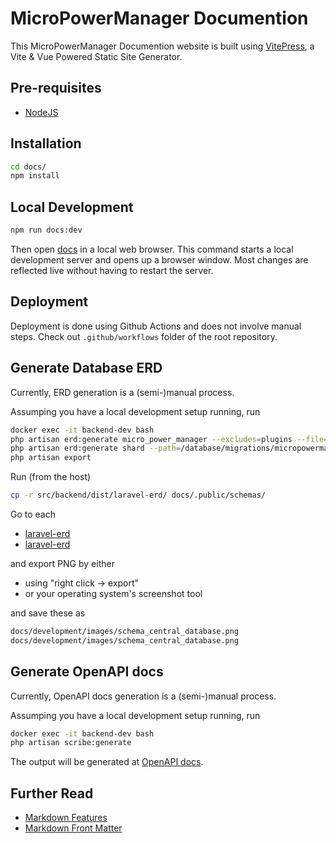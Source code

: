 # MicroPowerManager Documention

This MicroPowerManager Documention website is built using [VitePress](https://vitepress.dev/), a Vite & Vue Powered Static Site Generator.

## Pre-requisites

- [NodeJS](https://nodejs.org/en)

## Installation

```sh
cd docs/
npm install
```

## Local Development

```sh
npm run docs:dev
```

Then open [docs](http://localhost:5173/) in a local web browser.
This command starts a local development server and opens up a browser window.
Most changes are reflected live without having to restart the server.

## Deployment

Deployment is done using Github Actions and does not involve manual steps.
Check out `.github/workflows` folder of the root repository.

## Generate Database ERD

Currently, ERD generation is a (semi-)manual process.

Assumping you have a local development setup running, run

```sh
docker exec -it backend-dev bash
php artisan erd:generate micro_power_manager --excludes=plugins --file=central_database.sql
php artisan erd:generate shard --path=/database/migrations/micropowermanager --excludes=companies,company_databases,company_jobs,database_proxies --file=tenant_database.sql
php artisan export
```

Run (from the host)

```sh
cp -r src/backend/dist/laravel-erd/ docs/.public/schemas/
```

Go to each

- [laravel-erd](http://localhost:8000/laravel-erd/central_database)
- [laravel-erd](http://localhost:8000/laravel-erd/tenant_database)

and export PNG by either

- using "right click -> export"
- or your operating system's screenshot tool

and save these as

```sh
docs/development/images/schema_central_database.png
docs/development/images/schema_central_database.png
```

## Generate OpenAPI docs

Currently, OpenAPI docs generation is a (semi-)manual process.

Assumping you have a local development setup running, run

```sh
docker exec -it backend-dev bash
php artisan scribe:generate
```

The output will be generated at [OpenAPI docs](http://localhost:8000/docs/).

## Further Read

- [Markdown Features](https://vitepress.dev/guide/markdown)
- [Markdown Front Matter](https://vitepress.dev/guide/frontmatter)
